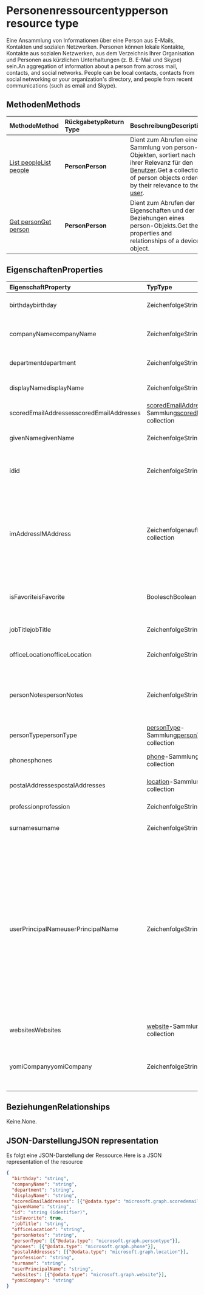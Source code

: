 # <a name="person-resource-type"></a><span data-ttu-id="31fb5-101">Personenressourcentyp</span><span class="sxs-lookup"><span data-stu-id="31fb5-101">person resource type</span></span>

<span data-ttu-id="31fb5-p101">Eine Ansammlung von Informationen über eine Person aus E-Mails, Kontakten und sozialen Netzwerken. Personen können lokale Kontakte, Kontakte aus sozialen Netzwerken, aus dem Verzeichnis Ihrer Organisation und Personen aus kürzlichen Unterhaltungen (z. B. E-Mail und Skype) sein.</span><span class="sxs-lookup"><span data-stu-id="31fb5-p101">An aggregation of information about a person from across mail, contacts, and social networks. People can be local contacts, contacts from social networking or your organization's directory, and people from recent communications (such as email and Skype).</span></span>

## <a name="methods"></a><span data-ttu-id="31fb5-104">Methoden</span><span class="sxs-lookup"><span data-stu-id="31fb5-104">Methods</span></span>

| <span data-ttu-id="31fb5-105">Methode</span><span class="sxs-lookup"><span data-stu-id="31fb5-105">Method</span></span>           | <span data-ttu-id="31fb5-106">Rückgabetyp</span><span class="sxs-lookup"><span data-stu-id="31fb5-106">Return Type</span></span>    |<span data-ttu-id="31fb5-107">Beschreibung</span><span class="sxs-lookup"><span data-stu-id="31fb5-107">Description</span></span>|
|:---------------|:--------|:----------|
|[<span data-ttu-id="31fb5-108">List people</span><span class="sxs-lookup"><span data-stu-id="31fb5-108">List people</span></span>](../api/user_list_people.md) | <span data-ttu-id="31fb5-109">**Person**</span><span class="sxs-lookup"><span data-stu-id="31fb5-109">**Person**</span></span> |<span data-ttu-id="31fb5-110">Dient zum Abrufen einer Sammlung von person-Objekten, sortiert nach ihrer Relevanz für den [Benutzer](../resources/user.md).</span><span class="sxs-lookup"><span data-stu-id="31fb5-110">Get a collection of person objects ordered by their relevance to the [user](../resources/user.md).</span></span>|
|[<span data-ttu-id="31fb5-111">Get person</span><span class="sxs-lookup"><span data-stu-id="31fb5-111">Get person</span></span>](../api/person_get.md) | <span data-ttu-id="31fb5-112">**Person**</span><span class="sxs-lookup"><span data-stu-id="31fb5-112">**Person**</span></span> |<span data-ttu-id="31fb5-113">Dient zum Abrufen der Eigenschaften und der Beziehungen eines person-Objekts.</span><span class="sxs-lookup"><span data-stu-id="31fb5-113">Get the properties and relationships of a device object.</span></span>|


## <a name="properties"></a><span data-ttu-id="31fb5-114">Eigenschaften</span><span class="sxs-lookup"><span data-stu-id="31fb5-114">Properties</span></span>
| <span data-ttu-id="31fb5-115">Eigenschaft</span><span class="sxs-lookup"><span data-stu-id="31fb5-115">Property</span></span>     | <span data-ttu-id="31fb5-116">Typ</span><span class="sxs-lookup"><span data-stu-id="31fb5-116">Type</span></span>   |<span data-ttu-id="31fb5-117">Beschreibung</span><span class="sxs-lookup"><span data-stu-id="31fb5-117">Description</span></span>|
|:---------------|:--------|:----------|
|<span data-ttu-id="31fb5-118">birthday</span><span class="sxs-lookup"><span data-stu-id="31fb5-118">birthday</span></span>|<span data-ttu-id="31fb5-119">Zeichenfolge</span><span class="sxs-lookup"><span data-stu-id="31fb5-119">String</span></span>|<span data-ttu-id="31fb5-120">Der Geburtstag der Person.</span><span class="sxs-lookup"><span data-stu-id="31fb5-120">The person's birthday.</span></span>|
|<span data-ttu-id="31fb5-121">companyName</span><span class="sxs-lookup"><span data-stu-id="31fb5-121">companyName</span></span>|<span data-ttu-id="31fb5-122">Zeichenfolge</span><span class="sxs-lookup"><span data-stu-id="31fb5-122">String</span></span>|<span data-ttu-id="31fb5-123">Der Name des Unternehmens der Person.</span><span class="sxs-lookup"><span data-stu-id="31fb5-123">The name of the contact's company.</span></span>|
|<span data-ttu-id="31fb5-124">department</span><span class="sxs-lookup"><span data-stu-id="31fb5-124">department</span></span>|<span data-ttu-id="31fb5-125">Zeichenfolge</span><span class="sxs-lookup"><span data-stu-id="31fb5-125">String</span></span>|<span data-ttu-id="31fb5-126">Die Abteilung der Person.</span><span class="sxs-lookup"><span data-stu-id="31fb5-126">The person's department.</span></span>|
|<span data-ttu-id="31fb5-127">displayName</span><span class="sxs-lookup"><span data-stu-id="31fb5-127">displayName</span></span>|<span data-ttu-id="31fb5-128">Zeichenfolge</span><span class="sxs-lookup"><span data-stu-id="31fb5-128">String</span></span>|<span data-ttu-id="31fb5-129">Der Anzeigename der Person.</span><span class="sxs-lookup"><span data-stu-id="31fb5-129">The person's display name.</span></span>|
|<span data-ttu-id="31fb5-130">scoredEmailAddresses</span><span class="sxs-lookup"><span data-stu-id="31fb5-130">scoredEmailAddresses</span></span>|<span data-ttu-id="31fb5-131">[scoredEmailAddress](scoredemailaddress.md)-Sammlung</span><span class="sxs-lookup"><span data-stu-id="31fb5-131">[scoredEmailAddress](scoredemailaddress.md) collection</span></span>|<span data-ttu-id="31fb5-132">Die E-Mail-Adressen der Person.</span><span class="sxs-lookup"><span data-stu-id="31fb5-132">The contact's email addresses.</span></span>|
|<span data-ttu-id="31fb5-133">givenName</span><span class="sxs-lookup"><span data-stu-id="31fb5-133">givenName</span></span>|<span data-ttu-id="31fb5-134">Zeichenfolge</span><span class="sxs-lookup"><span data-stu-id="31fb5-134">String</span></span>|<span data-ttu-id="31fb5-135">Der Vorname der Person.</span><span class="sxs-lookup"><span data-stu-id="31fb5-135">The contact's given name.</span></span>|
|<span data-ttu-id="31fb5-136">id</span><span class="sxs-lookup"><span data-stu-id="31fb5-136">id</span></span>|<span data-ttu-id="31fb5-137">Zeichenfolge</span><span class="sxs-lookup"><span data-stu-id="31fb5-137">String</span></span>|<span data-ttu-id="31fb5-p102">Eindeutiger Bezeichner für die Person. Schreibgeschützt.</span><span class="sxs-lookup"><span data-stu-id="31fb5-p102">The group's unique identifier. Read-only.</span></span>|
|<span data-ttu-id="31fb5-140">imAddress</span><span class="sxs-lookup"><span data-stu-id="31fb5-140">IMAddress</span></span>|<span data-ttu-id="31fb5-141">Zeichenfolgenauflistung</span><span class="sxs-lookup"><span data-stu-id="31fb5-141">String collection</span></span>|<span data-ttu-id="31fb5-p103">Die VOIP-SIP-Adresse (Voice oder IP; Session Initiation Protocol) der Chatnachricht für den Benutzer. Schreibgeschützt.</span><span class="sxs-lookup"><span data-stu-id="31fb5-p103">The instant message voice over IP (VOIP) session initiation protocol (SIP) addresses for the user. Read-only.</span></span>|
|<span data-ttu-id="31fb5-144">isFavorite</span><span class="sxs-lookup"><span data-stu-id="31fb5-144">isFavorite</span></span>|<span data-ttu-id="31fb5-145">Boolesch</span><span class="sxs-lookup"><span data-stu-id="31fb5-145">Boolean</span></span>|<span data-ttu-id="31fb5-146">`true`, wenn der Benutzer diese Person als Favorit gekennzeichnet hat.</span><span class="sxs-lookup"><span data-stu-id="31fb5-146">`true` if the user has flagged this person as a favorite.</span></span>|
|<span data-ttu-id="31fb5-147">jobTitle</span><span class="sxs-lookup"><span data-stu-id="31fb5-147">jobTitle</span></span>|<span data-ttu-id="31fb5-148">Zeichenfolge</span><span class="sxs-lookup"><span data-stu-id="31fb5-148">String</span></span>|<span data-ttu-id="31fb5-149">Die Position der Person.</span><span class="sxs-lookup"><span data-stu-id="31fb5-149">The contact’s job title.</span></span>|
|<span data-ttu-id="31fb5-150">officeLocation</span><span class="sxs-lookup"><span data-stu-id="31fb5-150">officeLocation</span></span>|<span data-ttu-id="31fb5-151">Zeichenfolge</span><span class="sxs-lookup"><span data-stu-id="31fb5-151">String</span></span>|<span data-ttu-id="31fb5-152">Der Bürostandort der Person.</span><span class="sxs-lookup"><span data-stu-id="31fb5-152">The location of the contact's office.</span></span>|
|<span data-ttu-id="31fb5-153">personNotes</span><span class="sxs-lookup"><span data-stu-id="31fb5-153">personNotes</span></span>|<span data-ttu-id="31fb5-154">Zeichenfolge</span><span class="sxs-lookup"><span data-stu-id="31fb5-154">String</span></span>|<span data-ttu-id="31fb5-155">Frei formatierbare Notizen, die der Benutzer zu dieser Person hinzugefügt hat.</span><span class="sxs-lookup"><span data-stu-id="31fb5-155">Free-form notes that the the user has taken about this person.</span></span>|
|<span data-ttu-id="31fb5-156">personType</span><span class="sxs-lookup"><span data-stu-id="31fb5-156">personType</span></span>|<span data-ttu-id="31fb5-157">[personType](persontype.md)-Sammlung</span><span class="sxs-lookup"><span data-stu-id="31fb5-157">[personType](persontype.md) collection</span></span>|<span data-ttu-id="31fb5-158">Der Personentyp.</span><span class="sxs-lookup"><span data-stu-id="31fb5-158">The type of person.</span></span>|
|<span data-ttu-id="31fb5-159">phones</span><span class="sxs-lookup"><span data-stu-id="31fb5-159">phones</span></span>|<span data-ttu-id="31fb5-160">[phone](phone.md)-Sammlung</span><span class="sxs-lookup"><span data-stu-id="31fb5-160">[phone](phone.md) collection</span></span>|<span data-ttu-id="31fb5-161">Die Telefonnummern der Person.</span><span class="sxs-lookup"><span data-stu-id="31fb5-161">The user's phone numbers.</span></span>|
|<span data-ttu-id="31fb5-162">postalAddresses</span><span class="sxs-lookup"><span data-stu-id="31fb5-162">postalAddresses</span></span>|<span data-ttu-id="31fb5-163">[location](location.md)-Sammlung</span><span class="sxs-lookup"><span data-stu-id="31fb5-163">[location](location.md) collection</span></span>|<span data-ttu-id="31fb5-164">Die Adressen der Person.</span><span class="sxs-lookup"><span data-stu-id="31fb5-164">The person's addresses.</span></span>|
|<span data-ttu-id="31fb5-165">profession</span><span class="sxs-lookup"><span data-stu-id="31fb5-165">profession</span></span>|<span data-ttu-id="31fb5-166">Zeichenfolge</span><span class="sxs-lookup"><span data-stu-id="31fb5-166">String</span></span>|<span data-ttu-id="31fb5-167">Der Beruf der Person.</span><span class="sxs-lookup"><span data-stu-id="31fb5-167">The person's profession.</span></span>|
|<span data-ttu-id="31fb5-168">surname</span><span class="sxs-lookup"><span data-stu-id="31fb5-168">surname</span></span>|<span data-ttu-id="31fb5-169">Zeichenfolge</span><span class="sxs-lookup"><span data-stu-id="31fb5-169">String</span></span>|<span data-ttu-id="31fb5-170">Der Nachname der Person.</span><span class="sxs-lookup"><span data-stu-id="31fb5-170">The person's surname.</span></span>|
|<span data-ttu-id="31fb5-171">userPrincipalName</span><span class="sxs-lookup"><span data-stu-id="31fb5-171">userPrincipalName</span></span>|<span data-ttu-id="31fb5-172">Zeichenfolge</span><span class="sxs-lookup"><span data-stu-id="31fb5-172">String</span></span>|<span data-ttu-id="31fb5-p104">Der Benutzerprinzipalname der Person. Der UPN ist ein Anmeldename der Person im Internetformat, der auf dem Internetstandard [RFC 822](http://www.ietf.org/rfc/rfc0822.txt) basiert. Gemäß der Konvention sollte er dem E-Mail-Namen der Person zugeordnet sein. Das allgemeine Format lautet alias@domäne.</span><span class="sxs-lookup"><span data-stu-id="31fb5-p104">The user principal name (UPN) of the person. The UPN is an Internet-style login name for the person based on the Internet standard [RFC 822](http://www.ietf.org/rfc/rfc0822.txt). By convention, this should map to the person's email name. The general format is alias@domain.</span></span>|
|<span data-ttu-id="31fb5-177">websites</span><span class="sxs-lookup"><span data-stu-id="31fb5-177">Websites</span></span>|<span data-ttu-id="31fb5-178">[website](website.md)-Sammlung</span><span class="sxs-lookup"><span data-stu-id="31fb5-178">[website](website.md) collection</span></span>|<span data-ttu-id="31fb5-179">Die Websites der Person.</span><span class="sxs-lookup"><span data-stu-id="31fb5-179">The person's websites.</span></span>|
|<span data-ttu-id="31fb5-180">yomiCompany</span><span class="sxs-lookup"><span data-stu-id="31fb5-180">yomiCompany</span></span>|<span data-ttu-id="31fb5-181">Zeichenfolge</span><span class="sxs-lookup"><span data-stu-id="31fb5-181">String</span></span>|<span data-ttu-id="31fb5-182">Der phonetische japanische Firmenname des Unternehmens der Person.</span><span class="sxs-lookup"><span data-stu-id="31fb5-182">The phonetic Japanese company name of the contact.</span></span>|

## <a name="relationships"></a><span data-ttu-id="31fb5-183">Beziehungen</span><span class="sxs-lookup"><span data-stu-id="31fb5-183">Relationships</span></span>
<span data-ttu-id="31fb5-184">Keine.</span><span class="sxs-lookup"><span data-stu-id="31fb5-184">None.</span></span>


## <a name="json-representation"></a><span data-ttu-id="31fb5-185">JSON-Darstellung</span><span class="sxs-lookup"><span data-stu-id="31fb5-185">JSON representation</span></span>

<span data-ttu-id="31fb5-186">Es folgt eine JSON-Darstellung der Ressource.</span><span class="sxs-lookup"><span data-stu-id="31fb5-186">Here is a JSON representation of the resource</span></span>

<!-- {
  "blockType": "resource",
  "optionalProperties": [

  ],
  "@odata.type": "microsoft.graph.person"
}-->

```json
{
  "birthday": "string",
  "companyName": "string",
  "department": "string",
  "displayName": "string",
  "scoredEmailAddresses": [{"@odata.type": "microsoft.graph.scoredemailaddress"}],
  "givenName": "string",
  "id": "string (identifier)",
  "isFavorite": true,
  "jobTitle": "string",
  "officeLocation": "string",
  "personNotes": "string",
  "personType": [{"@odata.type": "microsoft.graph.persontype"}],
  "phones": [{"@odata.type": "microsoft.graph.phone"}],
  "postalAddresses": [{"@odata.type": "microsoft.graph.location"}],
  "profession": "string",
  "surname": "string",
  "userPrincipalName": "string",
  "websites": [{"@odata.type": "microsoft.graph.website"}],
  "yomiCompany": "string"
}

```

<!-- uuid: 8fcb5dbc-d5aa-4681-8e31-b001d5168d79
2015-10-25 14:57:30 UTC -->
<!-- {
  "type": "#page.annotation",
  "description": "person resource",
  "keywords": "",
  "section": "documentation",
  "tocPath": ""
}-->
